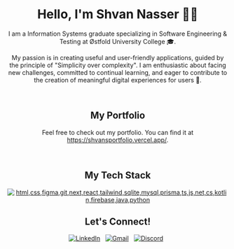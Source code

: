 
<div align="center">
<h1>Hello, I'm Shvan Nasser 👋🏽</h1>  

<p>I am a Information Systems graduate specializing in Software Engineering & Testing at Østfold University College 🎓. 
 </p>
<p>
 My passion is in creating useful and user-friendly applications, guided by the principle of "Simplicity over complexity". I am enthusiastic about facing new challenges, committed to continual learning, and eager to contribute to the creation of meaningful digital experiences for users 🚀. 
 </p>


<br>

## My Portfolio
Feel free to check out my portfolio. You can find it at https://shvansportfolio.vercel.app/. 



 </div>

<div align="center">

<br>

## My Tech Stack 

[![html,css,figma,git,next,react,tailwind,sqlite,mysql,prisma,ts,js,net,cs,kotlin,firebase,java,python](https://skillicons.dev/icons?i=html,css,figma,git,next,react,tailwind,sqlite,mysql,prisma,ts,js,net,cs,kotlin,firebase,java,python)](https://skillicons.dev)



## Let's Connect!
[![LinkedIn](https://skillicons.dev/icons?i=linkedin)](https://linkedin.com/in/shvannasser) &nbsp;
[![Gmail](https://skillicons.dev/icons?i=gmail)](mailto:shvan.nasser@gmail.com) &nbsp;
[![Discord](https://skillicons.dev/icons?i=discord)](https://discordapp.com/users/1262013005961367673) &nbsp;

<br>
</div>

